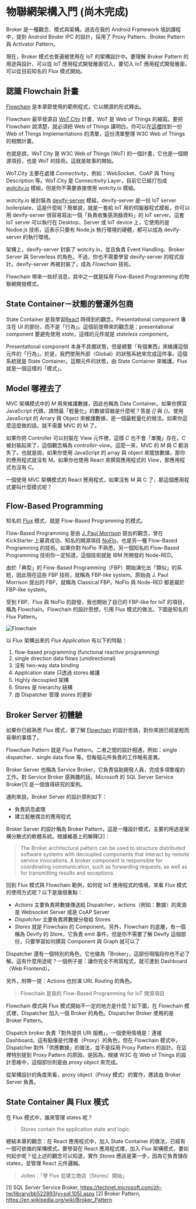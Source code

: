 # 物聯網架構入門 (尚木完成)

Broker 是一種觀念、模式與架構。過去在我的 Android Framework 培訓課程中，提到 Android Binder IPC 的設計，採用了 Proxy Pattern、Broker Pattern 與 Activator Pattern。

現在，Broker 模式也普遍被使用在 IoT 的架構設計中。要理解 Broker Pattern 的用途與設計，可以從 IoT 應用程式開發層面切入，要切入 IoT 應用程式開發層面，可以從目前知名的 Flux 模式開始。

## 認識 Flowchain 計畫

[Flowchain](https://github.com/flowchain) 是本章節使用的範例程式，它以開源的形式釋出。

Flowchain 最早發源自 [WoT.City](https://wotcity.com) 計畫，WoT 是 Web of Things 的縮寫。要把 Flowchain 說清楚，就必須把 Web of Things 講明白。你可以在[這裡](https://www.w3.org/WoT/IG/wiki/Implementations)找到一份 Web of Things Implementations 的清單，這份清單整理 W3C Web of Things 的相關計畫。

也就是說，WoT.City 是 W3C Web of Things (WoT) 的一個計畫，它也是一個開源項目，也是 WoT 的技術。這就是故事的開始。

WoT.City 主要在處理 *Connectivity*，例如：WebSocket、CoAP 與 Thing Description 等。WoT.City 是 Connecitivity Layer，目前它已經打包成  [wotcity.io](https://www.npmjs.com/package/wotcity.io) 模組，但是你不需要直接使用 wotcity.io 模組。

wotcity.io 被封裝為 [devify-server](https://github.com/DevifyPlatform/devify-server) 模組，devify-server 是一份 IoT server boilerplate，這是什麼呢？簡單說，就是一套給 IoT 用的伺服器程式模板，你可以用 devify-server 很容易寫出一個「負責收集感測器資料」的 IoT server。這套 IoT server 可以執行在 Desktop、Server 或 IoT device 上，它使用的是 Nodoe.js 技術，這表示只要有 Node.js 執行環境的硬體，都可以成為 devify-server 的執行環境。

架構上，devify-server 封裝了 wotcity.io，並且負責 Event Handling、Broker Server 與 Serverless 的角色。不過，你也不需要學習 devify-server 的程式設計。devify-server 再被封裝了，成為 *Flowchain* 技術。

Flowchain 帶來一些好消息，其中之一就是採用 Flow-Based Programming 的物聯網開發模式。

## State Container－狀態的營運外包商

State Container 是我學習[React](https://facebook.github.io/react/) 時得到的觀念。Presentational component 專注在 UI 的部份，而不是「行為」。這個前提帶來的觀念是：presentational component 要避免使用 *state*，這樣的元件就是 *stateless component*。

Presentational component 本身不具備狀態，但是總要「有個東西」來維護這個元件的「行為」。於是，我們使用外部（Global）的狀態系統來完成這件事。這個系統就是 State Container。這類元件的狀態，由 State Container 來維護。Flux 就是一個這樣的「模式」。

## Model 哪裡去了

MVC 架構模式中的 *M* 用來維護數據，因此也稱為 Data Container。如果你撰寫 JavaScript 代碼，請問最「輕量化」的數據容器是什麼呢？答是 *[]* 與 *{}*。使用 JavaScript 的 Arrary 與 Object 來維護數據，是一個最輕量化的做法。如果你這麼這麼做的話，就不需要 MVC 的 M 了。

如果你把 Controller 可以封裝在 View 元件裡，這樣 *C* 也不會「單獨」存在。*C* 被封裝起來了，這個觀念稱為 _controller-view_。這麼一來，MVC 的 *M* 與 *C* 都消失了。也就是說，如果你使用 JavaScript 的 array 與 object 來擺放數據，那你的應用程式就沒有 M。如果你也使用 React 來撰寫應用程式的 *View*，那應用程式也沒有 *C*。

一個使用 MVC 架構模式的 React 應用程式，如果沒有 M 與 C 了，那這個應用程式要叫什麼模式呢？

## Flow-Based Programming

知名的 [Flux](https://facebook.github.io/flux/docs/overview.html) 模式，就是 Flow-Based Programming 的模式。

Flow-Based Programming 是由 [J. Paul Morrison](http://www.jpaulmorrison.com/) 提出的觀念，曾在 KickStarter 上募資成功、知名的開源項目 [NoFlo](https://github.com/noflo/noflo)，也是另一種 Flow-Based Programming 的技術。如果你對 NoFlo 不熟悉，另一個知名的 Flow-Based Programming 技術你一定知道，這個技術就是 IBM 所開發的 Node-RED。

由於「典型」的 Flow-Based Programming（FBP）開始演化出「類似」的系統，因此現在這些 FBP 技術，就稱為 FBP-like system。原始由 J. Paul Morrison 提出的 FBP，就稱為 Classical FBP。NoFlo 與 Node-RED 都是屬於 FBP-like system。

受到 FBP、Flux 與 NoFlo 的啟發，我也開始了自已的 FBP-like for IoT 的項目，稱為 Flowchain。Flowchain 的設計思想，引用 Flux 模式的做法。下圖是知名的 Flux Pattern。

![Flowchain](https://cloud.githubusercontent.com/assets/1126021/17242135/190517ee-55a8-11e6-8207-a936a29fb8f6.png)

以 Flux 架構出來的 *Flux Application* 有以下的特點：

1. flow-based programming (functional reactive programming)
2. single direction data flows (unidirectional)
3. 沒有 two-way data binding
4. Application state 只透過 stores 維護
5. Highly decoupled 架構
6. Stores 是 hierarchy 結構
7. 由 Dispatcher 管理 stores 的更新

## Broker Server 初體驗

如果你已經熟悉 Flux 模式，要了解 [Flowchain](https://github.com/flowchain) 的設計思路，對你來說已經是輕而易舉的事情了。

Flowchain Pattern 就是 Flux Pattern。二者之間的設計相通，例如：single dispatcher、single data flow 等。但每個元件負責的工作略有差異。

Broker Server 也稱為 Service Broker，它負責協助開發人員，完成多項繁複的工作。對 Service Broker 感興趣的話，Microsoft 的 SQL Server Service Broker[1] 是一個值得研究的案例。

通則來說，Broker Server 的設計原則如下：

* 負責訊息處理
* 建立鬆散偶合的應用程式

Broker Server 的設計稱為 Broker Pattern，這是一種設計模式，主要的用途是架構分散式的軟體系統。根據維基上的解釋[2]：

> The Broker architectural pattern can be used to structure distributed software systems with decoupled components that interact by remote service invocations. A broker component is responsible for coordinating communication, such as forwarding requests, as well as for transmitting results and exceptions.

回到 Flux 模式與 Flowchain 範例，如何從 IoT 應用程式的情境，來看 Flux 模式的使用方式呢？以下是幾個重點：

* *Actions* 主要負責將數據傳送給 Dispatcher，actions（例如：數據）的來源是 Websocket Server 或是 CoAP Server
* *Dispatcher* 主要負責將數據分發給 Stores
* *Stores* 就是 Flowchain 的 Component。另外，Flowchain 的底層，有一個稱為 Devify 的 Store，它負責 emit 事件。但是你不需要了解 Devify 這個部份，只要學習如何撰寫 Component 與 Graph 就可以了

Dispatcher 還有一個特別的角色，它也做為「Broker」，這部份現階段你也不必了解。這有什麼用途呢？一個例子是：讓你完全不用寫程式，就可連到 Dashboard（Web Frontend）。

另外，附帶一提：Actions 也扮演 URL Routing 的角色。

> Flowchain 是我的 Flow-Based Programming for IoT 開源項目

Flowchain 模式與 Flux 模式開始不一定的地方是什麼？如下圖，在 Flowchain 模式裡，Dispatcher 加入一個 Broker 的角色。Dispatcher Broker 使用的是 Broker Pattern。

Dispatch broker 負責「對外提供 URI 服務」，一個使用情境是：連接 Dashboard。這有點像是代理者（Proxy）的角色，但在 Flowchain 模式中，Dispatcher 對外「供應數據」的做法，並不是採用 Proxy Pattern 的設計。在這裡特別提到 Proxy Pattern 的原因，是因為，根據 W3C 在 Web of Things 的設計思維中，這個部份則是由 *proxy object* 來完成。

從架構設計的角度來看，proxy object（Proxy 模式）的實作，應該由 Broker Server 負責。

## State Container 與 Flux 模式

在 Flux 模式中，誰來管理 states 呢？

> Stores contain the application state and logic.

總結本章的觀念：在 React 應用程式中，加入 State Container 的做法，已經有一個可依循的架構模式。要學習在 React 應用程式裡，加入 Flux 架構模式，要如何起步呢？從上述的觀念可以知道，實作 *Stores* 應該是第一步，因為它負責儲存 states，並管理 React 元件邏輯。

> Jollen：「學 Flux 從建立商店（Stores）開始」


[1] SQL Server Service Broker, https://technet.microsoft.com/zh-tw/library/bb522893(v=sql.105).aspx
[2] Broker Pattern, https://en.wikipedia.org/wiki/Broker_Pattern
